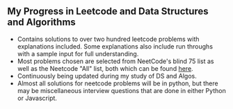 My Progress in Leetcode and Data Structures and Algorithms
----------------------------------------------------------
* Contains solutions to over two hundred leetcode problems with explanations included. Some explanations also include run throughs with a sample input for full understanding.
* Most problems chosen are selected from NeetCode's blind 75 list as well as the Neetcode "All" list, both which can be found [here](https://neetcode.io/practice).
* Continuously being updated during my study of DS and Algos.
* Almost all solutions for neetcode problems will be in python, but there may be miscellaneous interview questions that are done in either Python or Javascript.
